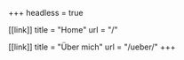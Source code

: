 +++
headless = true

[[link]]
title = "Home"
url = "/"

[[link]]
title = "Über mich"
url = "/ueber/"
+++
